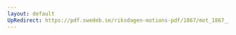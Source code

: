 ```yaml
---
layout: default
UpRedirect: https://pdf.swedeb.se/riksdagen-motions-pdf/1867/mot_1867__fk__00009/mot_1867__fk__00009_002.pdf
---
```

